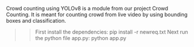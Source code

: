 Crowd counting using YOLOv8 is a module from our project Crowd Counting. It is meant for counting crowd from live video by using bounding boxes and classification.

>>First install the dependencies: pip install -r newreq.txt
>>Next run the python file app.py: python app.py

